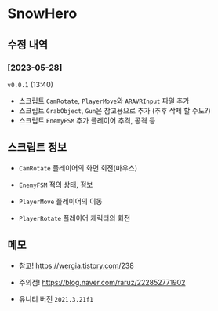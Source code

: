 # SnowHero

## 수정 내역
### [2023-05-28]
`v0.0.1` (13:40)
- 스크립트 `CamRotate`, `PlayerMove`와 `ARAVRInput` 파일 추가 
- 스크립트 `GrabObject`, `Gun`은 참고용으로 추가 (추후 삭제 할 수도?)
- 스크립트 `EnemyFSM` 추가
    플레이어 추격, 공격 등

## 스크립트 정보
- `CamRotate`
    플레이어의 화면 회전(마우스)

- `EnemyFSM`
    적의 상태, 정보

- `PlayerMove`
    플레이어의 이동

- `PlayerRotate`
    플레이어 캐릭터의 회전

## 메모
- 참고!
https://wergia.tistory.com/238

- 주의점!
https://blog.naver.com/raruz/222852771902

- 유니티 버전
`2021.3.21f1`
